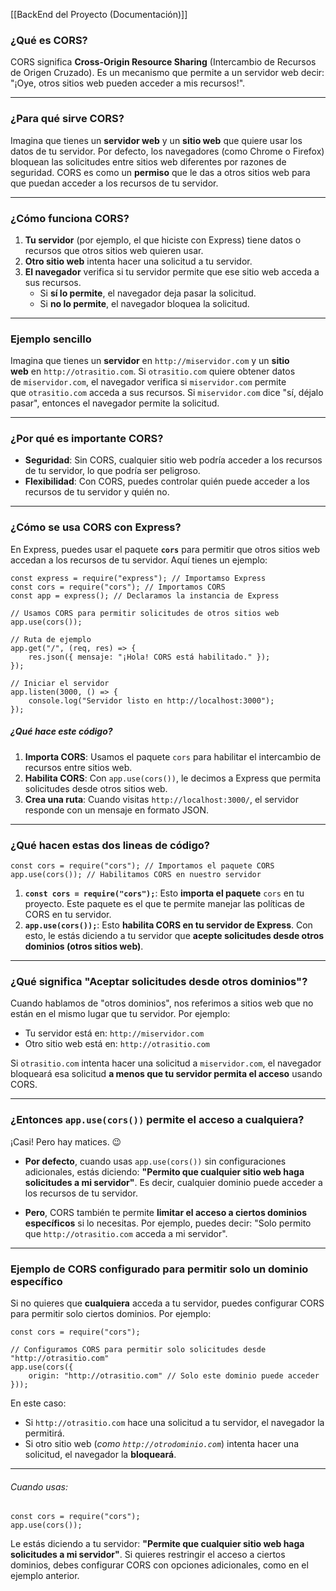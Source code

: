 [[BackEnd del Proyecto (Documentación)]]

### ¿Qué es CORS?

CORS significa **Cross-Origin Resource Sharing** (Intercambio de Recursos de Origen Cruzado). Es un mecanismo que permite a un servidor web decir: "¡Oye, otros sitios web pueden acceder a mis recursos!".

---

### ¿Para qué sirve CORS?

Imagina que tienes un **servidor web** y un **sitio web** que quiere usar los datos de tu servidor. Por defecto, los navegadores (como Chrome o Firefox) bloquean las solicitudes entre sitios web diferentes por razones de seguridad. CORS es como un **permiso** que le das a otros sitios web para que puedan acceder a los recursos de tu servidor.

---

### ¿Cómo funciona CORS?

1. **Tu servidor** (por ejemplo, el que hiciste con Express) tiene datos o recursos que otros sitios web quieren usar.
2. **Otro sitio web** intenta hacer una solicitud a tu servidor.
3. **El navegador** verifica si tu servidor permite que ese sitio web acceda a sus recursos.
    - Si **sí lo permite**, el navegador deja pasar la solicitud.
    - Si **no lo permite**, el navegador bloquea la solicitud.        

---

### Ejemplo sencillo

Imagina que tienes un **servidor** en `http://miservidor.com` y un **sitio web** en `http://otrasitio.com`. Si `otrasitio.com` quiere obtener datos de `miservidor.com`, el navegador verifica si `miservidor.com` permite que `otrasitio.com` acceda a sus recursos. Si `miservidor.com` dice "sí, déjalo pasar", entonces el navegador permite la solicitud.

---

### ¿Por qué es importante CORS?

- **Seguridad**: Sin CORS, cualquier sitio web podría acceder a los recursos de tu servidor, lo que podría ser peligroso.
- **Flexibilidad**: Con CORS, puedes controlar quién puede acceder a los recursos de tu servidor y quién no.

---

### ¿Cómo se usa CORS con Express?

En Express, puedes usar el paquete **`cors`** para permitir que otros sitios web accedan a los recursos de tu servidor. Aquí tienes un ejemplo:

```JS
const express = require("express"); // Importamso Express
const cors = require("cors"); // Importamos CORS
const app = express(); // Declaramos la instancia de Express

// Usamos CORS para permitir solicitudes de otros sitios web
app.use(cors());

// Ruta de ejemplo
app.get("/", (req, res) => {
    res.json({ mensaje: "¡Hola! CORS está habilitado." });
});

// Iniciar el servidor
app.listen(3000, () => {
    console.log("Servidor listo en http://localhost:3000");
});
```

##### ¿Qué hace este código?

1. **Importa CORS**: Usamos el paquete `cors` para habilitar el intercambio de recursos entre sitios web.
2. **Habilita CORS**: Con `app.use(cors())`, le decimos a Express que permita solicitudes desde otros sitios web.
3. **Crea una ruta**: Cuando visitas `http://localhost:3000/`, el servidor responde con un mensaje en formato JSON.

---

### ¿Qué hacen estas dos lineas de código?

```JS
const cors = require("cors"); // Importamos el paquete CORS
app.use(cors()); // Habilitamos CORS en nuestro servidor
```

1. **`const cors = require("cors");`**: Esto **importa el paquete** `cors` en tu proyecto. Este paquete es el que te permite manejar las políticas de CORS en tu servidor.
2. **`app.use(cors());`**: Esto **habilita CORS en tu servidor de Express**. Con esto, le estás diciendo a tu servidor que **acepte solicitudes desde otros dominios (otros sitios web)**.

---

### ¿Qué significa "Aceptar solicitudes desde otros dominios"?

Cuando hablamos de "otros dominios", nos referimos a sitios web que no están en el mismo lugar que tu servidor. Por ejemplo:

- Tu servidor está en: `http://miservidor.com`
- Otro sitio web está en: `http://otrasitio.com`

Si `otrasitio.com` intenta hacer una solicitud a `miservidor.com`, el navegador bloqueará esa solicitud **a menos que tu servidor permita el acceso** usando CORS.

---

### ¿Entonces `app.use(cors())` permite el acceso a cualquiera?

¡Casi! Pero hay matices. 😉

- **Por defecto**, cuando usas `app.use(cors())` sin configuraciones adicionales, estás diciendo: **"Permito que cualquier sitio web haga solicitudes a mi servidor"**. Es decir, cualquier dominio puede acceder a los recursos de tu servidor.

- **Pero**, CORS también te permite **limitar el acceso a ciertos dominios específicos** si lo necesitas. Por ejemplo, puedes decir: "Solo permito que `http://otrasitio.com` acceda a mi servidor".

---

### Ejemplo de CORS configurado para permitir solo un dominio específico

Si no quieres que **cualquiera** acceda a tu servidor, puedes configurar CORS para permitir solo ciertos dominios. Por ejemplo:

```JS
const cors = require("cors");

// Configuramos CORS para permitir solo solicitudes desde "http://otrasitio.com"
app.use(cors({
    origin: "http://otrasitio.com" // Solo este dominio puede acceder
}));
```

En este caso:

- Si `http://otrasitio.com` hace una solicitud a tu servidor, el navegador la permitirá.    
- Si otro sitio web (_como `http://otrodominio.com`_) intenta hacer una solicitud, el navegador la **bloqueará**.

---

###### Cuando usas:

```JS
const cors = require("cors");
app.use(cors());
```

Le estás diciendo a tu servidor: **"Permite que cualquier sitio web haga solicitudes a mi servidor"**. Si quieres restringir el acceso a ciertos dominios, debes configurar CORS con opciones adicionales, como en el ejemplo anterior.